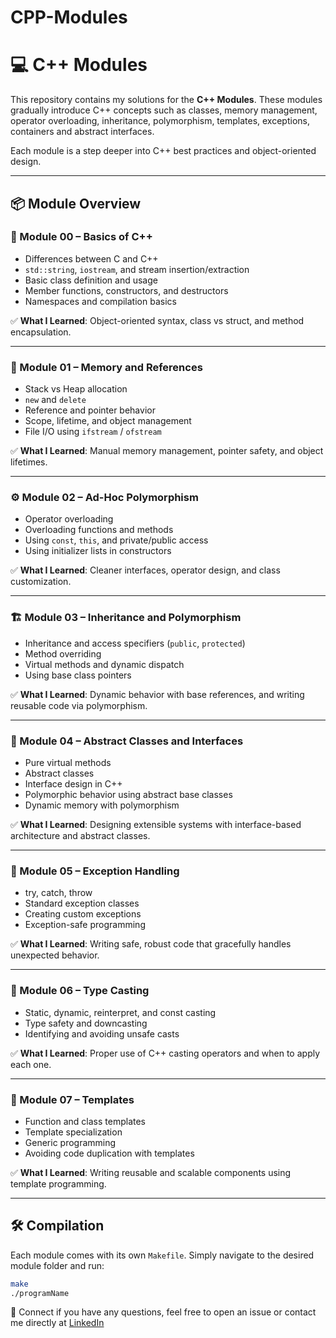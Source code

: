 # CPP-Modules

# 💻 C++ Modules

This repository contains my solutions for the **C++ Modules**. These modules gradually introduce C++ concepts such as classes, memory management, operator overloading, inheritance, polymorphism, templates, exceptions, containers and abstract interfaces.

Each module is a step deeper into C++ best practices and object-oriented design.

---

## 📦 Module Overview

### 🧱 Module 00 – Basics of C++

- Differences between C and C++
- `std::string`, `iostream`, and stream insertion/extraction
- Basic class definition and usage
- Member functions, constructors, and destructors
- Namespaces and compilation basics

✅ **What I Learned**: Object-oriented syntax, class vs struct, and method encapsulation.

---

### 🔄 Module 01 – Memory and References

- Stack vs Heap allocation
- `new` and `delete`
- Reference and pointer behavior
- Scope, lifetime, and object management
- File I/O using `ifstream` / `ofstream`

✅ **What I Learned**: Manual memory management, pointer safety, and object lifetimes.

---

### ⚙️ Module 02 – Ad-Hoc Polymorphism

- Operator overloading
- Overloading functions and methods
- Using `const`, `this`, and private/public access
- Using initializer lists in constructors

✅ **What I Learned**: Cleaner interfaces, operator design, and class customization.

---

### 🏗️ Module 03 – Inheritance and Polymorphism

- Inheritance and access specifiers (`public`, `protected`)
- Method overriding
- Virtual methods and dynamic dispatch
- Using base class pointers

✅ **What I Learned**: Dynamic behavior with base references, and writing reusable code via polymorphism.

---

### 🧩 Module 04 – Abstract Classes and Interfaces

- Pure virtual methods
- Abstract classes
- Interface design in C++
- Polymorphic behavior using abstract base classes
- Dynamic memory with polymorphism

✅ **What I Learned**: Designing extensible systems with interface-based architecture and abstract classes.

---

### 🚨 Module 05 – Exception Handling

- try, catch, throw
- Standard exception classes
- Creating custom exceptions
- Exception-safe programming

✅ **What I Learned**: Writing safe, robust code that gracefully handles unexpected behavior.

---

### 🧠 Module 06 – Type Casting

- Static, dynamic, reinterpret, and const casting
- Type safety and downcasting
- Identifying and avoiding unsafe casts

✅ **What I Learned**: Proper use of C++ casting operators and when to apply each one.

---

### 🔧 Module 07 – Templates

- Function and class templates
- Template specialization
- Generic programming
- Avoiding code duplication with templates

✅ **What I Learned**: Writing reusable and scalable components using template programming.

---

## 🛠 Compilation

Each module comes with its own `Makefile`. Simply navigate to the desired module folder and run:

```bash
make
./programName
```
🔗 Connect
if you have any questions, feel free to open an issue or contact me directly at [LinkedIn](https://www.linkedin.com/in/lucasgraca/)
